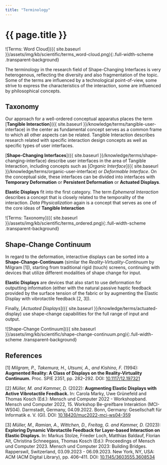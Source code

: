 ```yaml
---
title: "Terminology"
---
```


# {{ page.title }}

![Terms: Word Cloud]({{ site.baseurl }}/assets/img/kb/scientific/terms_word-cloud.png){:.full-width-scheme .transparent-background}

The terminology in the research field of Shape-Changing Interfaces is very heterogenous, reflecting the diversity and also fragmentation of the topic. Some of the terms are influenced by a technological point-of-view, some strive to express the characteristics of the interaction, some are influenced by philosophical concepts.

## Taxonomy

Our approach for a well-ordered conceptual apparatus places the term [**Tangible Interaction**]({{ site.baseurl }}/knowledge/terms/tangible-user-interface) in the center as fundamental concept serves as a common frame to which all other aspects can be related. Tangible Interaction describes research related with specific interaction design concepts as well as specific types of user interfaces.

[**Shape-Changing Interfaces**]({{ site.baseurl }}/knowledge/terms/shape-changing-interface) describe user interfaces in the area of Tangible Interaction, including concepts such as [*Organic Interface*]({{ site.baseurl }}/knowledge/terms/organic-user-interface) or *Deformable Interface*. On the conceptual side, these interfaces can be divided into interfaces with **Temporary Deformation** or **Persistent Deformation** or **Actuated Displays**. 

**Elastic Displays** fit into the first category. The term *Ephemeral Interaction* describes a concept that is closely related to the temporality of the interaction. *Data Physicalization* again is a concept that serves as one of the core ideas of **Tangible Interaction**

![Terms: Taxonomy]({{ site.baseurl }}/assets/img/kb/scientific/terms_ordered.png){:.full-width-scheme .transparent-background}

## Shape-Change Continuum

In regard to the deformation, interactive displays can be sorted into a **Shape-Change-Continuum** (similar the *Reality-Virtuality-Continuum* by Milgram [1]), starting from traditional rigid (touch) screens, continuing with devices that utilize different modalities of shape change for input.

**Elastic Displays** are devices that also start to use deformation for outputting information (either with the natural passive haptic feedback provided by the surface tension of the fabric or by augmenting the Elastic Display with vibrotactile feedback [2, 3]).

Finally, [*Actuated Displays*]({{ site.baseurl }}/knowledge/terms/actuated-display) use shape-change capabilities for the full range of input and output.

![Shape-Change Continuum]({{ site.baseurl }}/assets/img/kb/scientific/shape-change-continuum.png){:.full-width-scheme .transparent-background}

## References

[1] *Milgram, P., Takemura, H., Utsumi, A., and Kishino, F.* (1994): **Augmented Reality: A Class of Displays on the Reality-Virtuality Continuum.** Proc. SPIE 2351, pp. 282–292. DOI: [10.1117/12.197321](https://doi.org/10.1117/12.197321)

[2] *Müller, M. and Kammer, D.* (2022): **Augmenting Elastic Displays with Active Vibrotactile Feedback.** In: Carola Marky, Uwe Grünefeld and Thomas Kosch (Ed.): Mensch und Computer 2022 - Workshopband. Mensch und Computer 2022, 15. Workshop Be-greifbare Interaktion (MCI-WS04). Darmstadt, Germany, 04.09.2022. Bonn, Germany: Gesellschaft für Informatik e. V. (GI). DOI: [10.18420/muc2022-mci-ws04-359](https://doi.org/10.18420/muc2022-mci-ws04-359)

[3] *Müller, M., Ramian, A., Wittchen, D., Freitag, G. and Kammer, D.* (2023): **Exploring Dynamic Vibrotactile Feedback for Layer-based Interaction on Elastic Displays.** In: Markus Stolze, Frieder Loch, Matthias Baldauf, Florian Alt, Christina Schneegass, Thomas Kosch (Ed.): Proceedings of Mensch und Computer 2023. Mensch und Computer 2023: Building Bridges. Rapperswil, Switzerland, 03.09.2023 - 06.09.2023. New York, NY, USA: ACM (ACM Digital Library), pp. 406–411. DOI: [10.1145/3603555.3608534](https://doi.org/10.1145/3603555.3608534)
